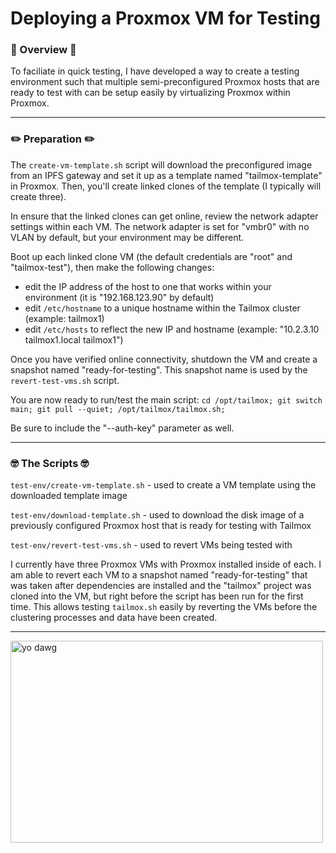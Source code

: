 # Deploying a Proxmox VM for Testing

### 📖 Overview 📖

To faciliate in quick testing, I have developed a way to create a testing environment such that multiple semi-preconfigured Proxmox hosts that are ready to test with can be setup easily by virtualizing Proxmox within Proxmox.

---

### ✏️ Preparation ✏️

The `create-vm-template.sh` script will download the preconfigured image from an IPFS gateway and set it up as a template named "tailmox-template" in Proxmox. Then, you'll create linked clones of the template (I typically will create three).

In ensure that the linked clones can get online, review the network adapter settings within each VM. The network adapter is set for "vmbr0" with no VLAN by default, but your environment may be different.

Boot up each linked clone VM (the default credentials are "root" and "tailmox-test"), then make the following changes:

 - edit the IP address of the host to one that works within your environment (it is "192.168.123.90" by default)
 - edit `/etc/hostname` to a unique hostname within the Tailmox cluster (example: tailmox1)
 - edit `/etc/hosts` to reflect the new IP and hostname (example: "10.2.3.10 tailmox1.local tailmox1")

Once you have verified online connectivity, shutdown the VM and create a snapshot named "ready-for-testing". This snapshot name is used by the `revert-test-vms.sh` script.

You are now ready to run/test the main script: `cd /opt/tailmox; git switch main; git pull --quiet; /opt/tailmox/tailmox.sh;`

Be sure to include the "--auth-key" parameter as well.

---

### 🤓 The Scripts 🤓

`test-env/create-vm-template.sh` - used to create a VM template using the downloaded template image

`test-env/download-template.sh` - used to download the disk image of a previously configured Proxmox host that is ready for testing with Tailmox

`test-env/revert-test-vms.sh` - used to revert VMs being tested with

I currently have three Proxmox VMs with Proxmox installed inside of each. I am able to revert each VM to a snapshot named "ready-for-testing" that was taken after dependencies are installed and the "tailmox" project was cloned into the VM, but right before the script has been run for the first time. This allows testing `tailmox.sh` easily by reverting the VMs before the clustering processes and data have been created.

---

<img width="500" height="323" alt="yo dawg" src="https://github.com/user-attachments/assets/e3e3086b-7d70-4b73-8c31-ac40a33484d1" />
